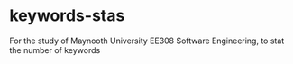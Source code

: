 # keywords-stas
For the study of Maynooth University EE308 Software Engineering, to stat the number of keywords
